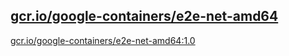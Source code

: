 
[gcr.io/google-containers/e2e-net-amd64](https://hub.docker.com/r/anjia0532/google-containers.e2e-net-amd64/tags/)
-----


[gcr.io/google-containers/e2e-net-amd64:1.0](https://hub.docker.com/r/anjia0532/google-containers.e2e-net-amd64/tags/)


